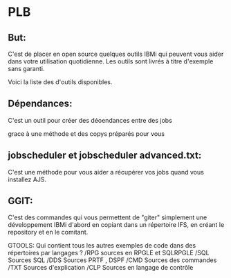 # PLB

But:
----

C'est de placer en open source quelques outils IBMi qui peuvent vous aider dans votre utilisation quotidienne.
Les outils sont livrés à titre d'exemple sans garanti.


Voici la liste des d'outils disponibles.

Dépendances:
------------
 C'est un outil pour créer des déoendances entre des jobs  

 grace à une méthode et des copys préparés pour vous
 
jobscheduler et jobscheduler advanced.txt:
------------------------------------------

 C'est une méthode pour vous aider a récupérer vos jobs quand vous installez AJS.

GGIT:
-----

 C'est des commandes qui vous permettent de "giter" simplement une développement IBMi 
 d'abord en copiant dans un répertoire IFS, en créant le repository et en le comitant.

 GTOOLS:
Qui contient tous les autres exemples de code dans des répertoires par langages ? /RPG sources en RPGLE et SQLRPGLE /SQL Sources SQL /DDS Sources PRTF , DSPF /CMD Sources des commandes /TXT Sources d'explication /CLP Sources en langage de contrôle



